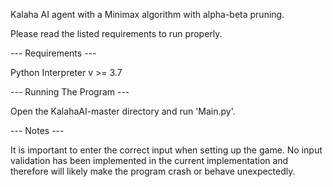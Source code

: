 Kalaha AI agent with a Minimax algorithm with alpha-beta pruning.

Please read the listed requirements to run properly.

--- Requirements ---

Python Interpreter v >= 3.7

--- Running The Program ---

Open the KalahaAI-master directory and run 'Main.py'.

--- Notes ---

It is important to enter the correct input when setting up the game. No input validation has been implemented in the current implementation
and therefore will likely make the program crash or behave unexpectedly.
